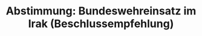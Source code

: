 ---
abstimmung:
  abstimmung: 2
  bundestagssitzung: 186
  datum: 29. Oktober 2020
  legislaturperiode: 19
categories:
- Todo
data:
- title: Abstimmungsergebnis 20201029_2-data.pdf
  url: /res/2021-btw/abstimmungsergebnisse/20201029_2-data.pdf
- title: Abstimmungsergebnis 20201029_2_xls-data.xlsx
  url: /res/2021-btw/abstimmungsergebnisse/20201029_2_xls-data.xlsx
- title: Abstimmungsergebnis 20201029_2_xls-data.csv
  url: /res/2021-btw/abstimmungsergebnisse/csv/20201029_2_xls-data.csv
documents:
- local: /res/2021-btw/drucksachen/22207.pdf
  title: Drucksache 19/22207
  url: https://dip21.bundestag.de/dip21/btd/19/222/1922207.pdf
- local: /res/2021-btw/drucksachen/23212.pdf
  title: Drucksache 19/23212
  url: https://dip21.bundestag.de/dip21/btd/19/232/1923212.pdf
ergebnis:
  AfD:
    enthaltung: 0
    gesamt: 89
    ja: 0
    nein: 74
    nichtabgegeben: 15
    ungueltig: 0
  Bündnis 90/Die Grünen:
    enthaltung: 0
    gesamt: 67
    ja: 0
    nein: 62
    nichtabgegeben: 5
    ungueltig: 0
  Die Linke:
    enthaltung: 0
    gesamt: 69
    ja: 0
    nein: 62
    nichtabgegeben: 7
    ungueltig: 0
  FDP:
    enthaltung: 4
    gesamt: 80
    ja: 67
    nein: 1
    nichtabgegeben: 8
    ungueltig: 0
  cdu/csu:
    enthaltung: 0
    gesamt: 246
    ja: 229
    nein: 0
    nichtabgegeben: 17
    ungueltig: 0
  file: 20201029_2_xls-data.xlsx
  fraktionslos:
    enthaltung: 0
    gesamt: 6
    ja: 0
    nein: 1
    nichtabgegeben: 5
    ungueltig: 0
  spd:
    enthaltung: 2
    gesamt: 151
    ja: 134
    nein: 9
    nichtabgegeben: 6
    ungueltig: 0
layout: abstimmung
links:
- title: Link zu bundestag.de
  url: https://www.bundestag.de/parlament/plenum/abstimmung/abstimmung?id=693
preview: 'Deutscher Bundestag


  186. Sitzung des Deutschen Bundestages

  am Donnerstag, 29. Oktober 2020

  Endgültiges Ergebnis der Namentlichen Abstimmung Nr. 2


  Beschlussempfehlung des Auswärtigen Ausschusses (3. Ausschuss)

  zu dem Antrag der Bundesregierung

  Fortsetzung des Einsatzes bewaffneter deutscher Streitkräfte - Stabilisierung sichern,

  Wiedererstarken des IS verhindern, Versöhnung fördern in Irak und Syrien

  - Drucksachen 19/22207 und 19/23212'
tags:
- Todo
title: 'Abstimmung: Bundeswehreinsatz im Irak (Beschlussempfehlung)'
---